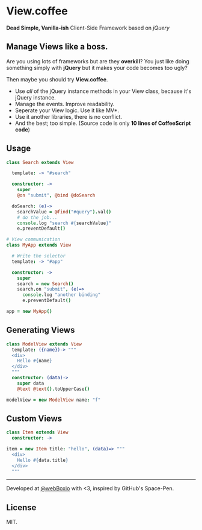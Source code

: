 # View.coffee

**Dead Simple, Vanilla-ish** Client-Side Framework based on *jQuery*

## Manage Views like a boss.

Are you using lots of frameworks but are they **overkill**? You just like doing something simply
with **jQuery** but it makes your code becomes too ugly?

Then maybe you should try **View.coffee**.

  - Use *all* of the jQuery instance methods in your View class, because it's jQuery instance.
  - Manage the events. Improve readability.
  - Seperate your View logic. Use it like MV*.
  - Use it another libraries, there is no conflict.
  - And the best; too simple. (Source code is only **10 lines of CoffeeScript code**)

## Usage

```coffeescript
class Search extends View

  template: -> "#search"

  constructor: ->
    super
    @on "submit", @bind @doSearch

  doSearch: (e)->
    searchValue = @find("#query").val()
    # do the job...
    console.log "search #{searchValue}"
    e.preventDefault()

# View communication
class MyApp extends View

  # Write the selector
  template: -> "#app"

  constructor: ->
    super
    search = new Search()
    search.on "submit", (e)=>
      console.log "another binding"
      e.preventDefault()

app = new MyApp()
```

## Generating Views

```coffeescript
class ModelView extends View
  template: ({name})-> """
  <div>
    Hello #{name}
  </div>
  """
  constructor: (data)->
    super data
    @text @text().toUpperCase()

modelView = new ModelView name: "f"
```

## Custom Views

```coffeescript
class Item extends View
  constructor: ->

item = new Item title: "hello", (data)=> """
  <div>
    Hello #{data.title}
  </div>
  """
```

---

Developed at [@webBoxio][1] with <3, inspired by GitHub's Space-Pen.

## License

MIT.

[1]: http://webbox.io
